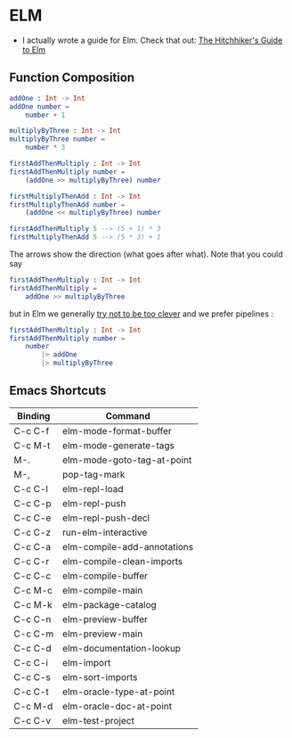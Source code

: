 # ELM

* I actually wrote a guide for Elm. Check that out: [The Hitchhiker's Guide to Elm
](https://kodfabrik.com/journal/elm/)

## Function Composition

```elm
addOne : Int -> Int
addOne number =
    number + 1

multiplyByThree : Int -> Int
multiplyByThree number =
    number * 3

firstAddThenMultiply : Int -> Int
firstAddThenMultiply number =
    (addOne >> multiplyByThree) number

firstMultiplyThenAdd : Int -> Int
firstMultiplyThenAdd number =
    (addOne << multiplyByThree) number

firstAddThenMultiply 5 --> (5 + 1) * 3
firstMultiplyThenAdd 5 --> (5 * 3) + 1
```

The arrows show the direction (what goes after what).
Note that you could say

```elm
firstAddThenMultiply : Int -> Int
firstAddThenMultiply =
    addOne >> multiplyByThree
```
but in Elm we generally [try not to be too clever](http://martin.janiczek.cz/clanek/being-clever-antipattern-in-elm/)
and we prefer pipelines :

```elm
firstAddThenMultiply : Int -> Int
firstAddThenMultiply number =
    number
        |> addOne
        |> multiplyByThree
```

## Emacs Shortcuts

| Binding | Command |
| --- | --- |
| C-c C-f | elm-mode-format-buffer |
| C-c M-t | elm-mode-generate-tags |
| M-. | elm-mode-goto-tag-at-point |
| M-, | pop-tag-mark |
| C-c C-l | elm-repl-load |
| C-c C-p | elm-repl-push |
| C-c C-e | elm-repl-push-decl |
| C-c C-z | run-elm-interactive |
| C-c C-a | elm-compile-add-annotations |
| C-c C-r | elm-compile-clean-imports |
| C-c C-c | elm-compile-buffer |
| C-c M-c | elm-compile-main |
| C-c M-k | elm-package-catalog |
| C-c C-n | elm-preview-buffer |
| C-c C-m | elm-preview-main |
| C-c C-d | elm-documentation-lookup |
| C-c C-i | elm-import |
| C-c C-s | elm-sort-imports |
| C-c C-t | elm-oracle-type-at-point |
| C-c M-d | elm-oracle-doc-at-point |
| C-c C-v | elm-test-project |

